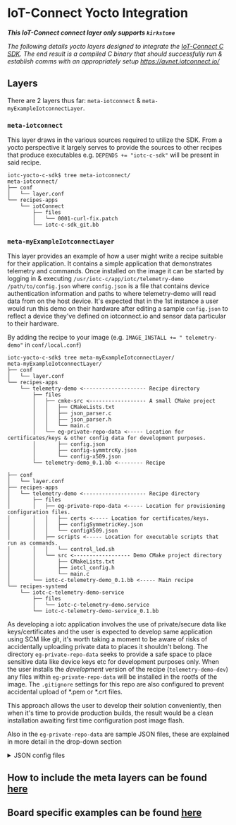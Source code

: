 # IoT-Connect Yocto Integration
***This IoT-Connect connect layer only supports `kirkstone`***

*The following details yocto layers designed to integrate the [IoT-Connect C SDK](https://github.com/avnet-iotconnect/iotc-generic-c-sdk). The end result is a compiled C binary that should successfully run & establish comms with an appropriately setup https://avnet.iotconnect.io/*

## Layers
There are 2 layers thus far: `meta-iotconnect` & `meta-myExampleIotconnectLayer`.
### `meta-iotconnect`
This layer draws in the various sources required to utilize the SDK. From a yocto perspective it largely serves to provide the sources to other recipes that produce executables e.g. `DEPENDS += "iotc-c-sdk"` will be present in said recipe.

```
iotc-yocto-c-sdk$ tree meta-iotconnect/
meta-iotconnect/
├── conf
│   └── layer.conf
└── recipes-apps
    └── iotConnect
        ├── files
        │   └── 0001-curl-fix.patch
        └── iotc-c-sdk_git.bb
```

### `meta-myExampleIotconnectLayer`
This layer provides an example of how a user might write a recipe suitable for their application. It contains a simple application that demonstrates telemetry and commands. Once installed on the image it can be started by logging in & executing `/usr/iotc-c/app/iotc/telemetry-demo /path/to/config.json` where `config.json` is a file that contains device authentication information and paths to where telemetry-demo will read data from on the host device. It's expected that in the 1st instance a user would run this demo on their hardware after editing a sample `config.json` to reflect a device they've defined on iotconnect.io and sensor data particular to their hardware.

By adding the recipe to your image (e.g. `IMAGE_INSTALL += " telemetry-demo"` in `conf/local.conf`)

```
iotc-yocto-c-sdk$ tree meta-myExampleIotconnectLayer/
meta-myExampleIotconnectLayer/
├── conf
│   └── layer.conf
└── recipes-apps
    └── telemetry-demo <-------------------- Recipe directory
        ├── files
        │   ├── cmke-src <------------------ A small CMake project
        │   │   ├── CMakeLists.txt
        │   │   ├── json_parser.c
        │   │   ├── json_parser.h
        │   │   └── main.c
        │   └── eg-private-repo-data <----- Location for certificates/keys & other config data for development purposes.
        │       ├── config.json
        │       ├── config-symmtrcKy.json
        │       └── config-x509.json
        └── telemetry-demo_0.1.bb <-------- Recipe

├── conf
│   └── layer.conf
├── recipes-apps
│   └── telemetry-demo <-------------------- Recipe directory
│       ├── files
│       │   ├── eg-private-repo-data <----- Location for provisioning configuration files.
│       │   │   ├── certs <----- Location for certificates/keys.
│       │   │   ├── configSymmetricKey.json
│       │   │   └── configX509.json
│       │   ├── scripts <----- Location for executable scripts that run as commands.
│       │   │   └── control_led.sh
│       │   └── src <------------------ Demo CMake project directory
│       │       ├── CMakeLists.txt
│       │       ├── iotcl_config.h
│       │       └── main.c
│       └── iotc-c-telemetry-demo_0.1.bb <----- Main recipe
└── recipes-systemd
    └── iotc-c-telemetry-demo-service
        ├── files
        │   └── iotc-c-telemetry-demo.service
        └── iotc-c-telemetry-demo-service_0.1.bb

```

As developing a iotc application involves the use of private/secure data like keys/certificates and the user is expected to develop same application using SCM like git, it's worth taking a moment to be aware of risks of accidentally uploading private data to places it shouldn't belong. The directory `eg-private-repo-data` seeks to provide a safe space to place sensitive data like device keys etc for development purposes only. When the user installs the _development_ version of the recipe (`telemetry-demo-dev`) any files within `eg-private-repo-data` will be installed in the rootfs of the image. The `.gitignore` settings for this repo are also configured to prevent accidental upload of *.pem or *.crt files.

This approach allows the user to develop their solution conveniently, then when it's time to provide production builds, the result would be a clean installation awaiting first time configuration post image flash.

Also in the `eg-private-repo-data` are sample JSON files, these are explained in more detail in the drop-down section

<details>
  <summary>JSON config files</summary>
  The config json provides a quick and easy way to provide a user's executable with the requisite device credentials for any connection and a convenient method of mapping sensors to iotc device attributes. The demo source provided will match an `attribute.name` to a path on the user's host where the relevant sensor data resides. It also indicates to the demo what format to expect the data at the path to be in.

```json
{
    "sdk_ver": "2.1",
    "duid": "Your Device's name in https://avnet.iotconnect.io/device/1",
    "cpid": "'CPID' from https://avnet.iotconnect.io/key-vault",
    "env": "'Environment' from https://avnet.iotconnect.io/key-vault",
    "iotc_server_cert": "/etc/ssl/certs/DigiCert_Global_Root_G2.pem",
    "sdk_id": "'SDK Identities -> Language: Python **, Version: 1.0' from https://avnet.iotconnect.io/key-vault",
    "auth": {
      "auth_type": "IOTC_AT_X509",
      "params": {
        "client_key": "/path/to/device.key",
        "client_cert": "/path/to/DeviceCertificate.pem"
      }
    },
    "device": {
      "commands_list_path": "Path to folder containing all commands",
      "offline_storage": {
        "available_space_MB": 1,
        "file_count": 1
      },
      "attributes": [
        {
          "name": "power",
          "private_data": "/usr/iotc-c/app/iotc/dummy_sensor_power",
          "private_data_type": "ascii"
        },
        {
          "name": "level",
          "private_data": "/usr/iotc-c/app/iotc/dummy_sensor_level",
          "private_data_type": "ascii"
        }
      ]
    }
}
```

The sample JSON contains key value pairs where the value contains directions to what your individual value will be. E.g:
```json
{
    "sdk_ver": "2.1",
    "duid": "Your Device's name in https://avnet.iotconnect.io/device/1",
```
Would become: 
```json
{
    "sdk_ver": "2.1",
    "duid": "myDemoDevice",
```
</details>

## How to include the meta layers can be found [here](board_specific_readmes/meta-layers.md)

## Board specific examples can be found [here](board_specific_readmes/README.md)

